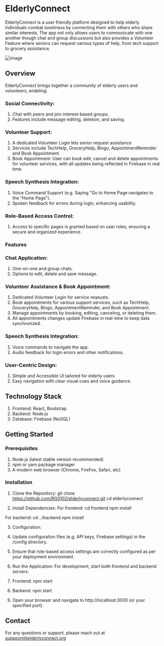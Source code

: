 ﻿# ElderlyConnect

ElderlyConnect is a user friendly platform designed to help elderly individuals combat loneliness by connecting them with others who share similar interests. The app not only allows users to communicate with one another though chat and group discussions but also provides a Volunteer Feature where seniors can request various types of help, from tech support to grocery assistance. 

![image](https://github.com/user-attachments/assets/84d08276-d6d6-4bfd-a4c7-a11cad4a0890)

## Overview
ElderlyConnect brings together a community of elderly users and volunteers, enabling:
### Social Connectivity:
1. Chat with peers and join interest-based groups.
2. Features include message editing, deletion, and saving.

### Volunteer Support:
1. A dedicated Volunteer Login lets senior request assistance
2. Services include TechHelp, GroceryHelp, Bingo, AppointmentReminder and Book Appointment.
3. Book Appointment: User can book edit, cancel and delete appointments for volunteer services, with all updates being reflected in Firebase in real time.

### Speech Synthesis Integration:
1. Voice Command Support (e.g. Saying "Go to Home Page navigates to the "Home Page").
2. Spoken feedback for errors during login, enhancing usability.

### Role-Based Access Control:
1. Access to specific pages is granted based on user roles, ensuring a secure and organized experience.

### Features
### Chat Application:
1. One-on-one and group chats.
2. Options to edit, delete and save message.

### Volunteer Assistance & Book Appointment:
1. Dedicated Volunteer Login for service reqeusts.
2. Book appointments for various support services, such as TechHelp, GroceryHelp, Bingo, AppointmentReminder, and Book Appointment.
3. Manage appointments by booking, editing, canceling, or deleting them.
4. All appointments changes update Firebase in real-time to keep data synchronized.
   
### Speech Synthesis Integration:
1. Voice commands to navigate the app.
2. Audio feedback for login errors and other notifications.

### User-Centric Design:
1. Simple and Accessible UI tailored for elderly users
2. Easy navigation with clear visual cues and voice guidance.

## Technology Stack
1. Frontend: React, Bootstrap
2. Backend: Node.js
3. Database: Firebase (NoSQL)

## Getting Started

### Prerequisites

1. Node.js (latest stable version recommended)
2. npm or yarn package manager
3. A modern web browser (Chrome, FireFox, Safari, etc)

### Installation
1. Clone the Repository:
git clone https://github.com/RG0102/elderlyconnect.git
cd elderlyconnect

2. Install Dependencies:
For frontend:
cd frontend
npm install

For backend:
cd ../backend
npm install

3. Configuration:
1. Update configuration files (e.g. API keys, Firebase settings) in the /config directory.
2. Ensure that role-based access settings are correctly configured as per your deployment environment.

4. Run the Application:
For development, start both frontend and backend servers:

1. Frontend:
npm start

2. Backend:
npm start

3. Open your browser and navigate to http://localhost:3000 (or your specified port).

## Contact 
For any questions or support, please reach out at suppport@elderlyconnect.org




